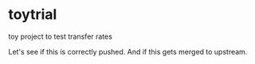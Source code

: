 toytrial
========

toy project to test transfer rates

Let's see if this is correctly pushed.
And if this gets merged to upstream.

